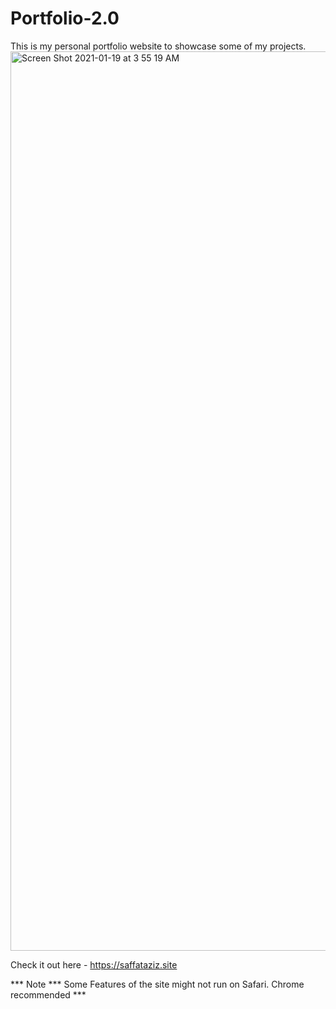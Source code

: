 # Portfolio-2.0
This is my personal portfolio website to showcase some of my projects.
<img width="1439" alt="Screen Shot 2021-01-19 at 3 55 19 AM" src="https://user-images.githubusercontent.com/50319868/104966592-7ccecd80-5a0b-11eb-9b69-4c67e8e64557.png">

Check it out here - https://saffataziz.site

*** Note *** Some Features of the site might not run on Safari. Chrome recommended ***

